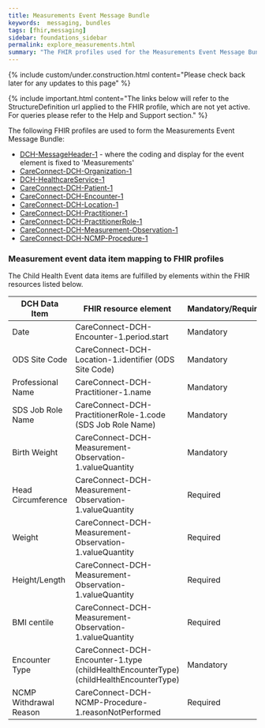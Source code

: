 ```yaml
---
title: Measurements Event Message Bundle
keywords:  messaging, bundles
tags: [fhir,messaging]
sidebar: foundations_sidebar
permalink: explore_measurements.html
summary: "The FHIR profiles used for the Measurements Event Message Bundle"
---
```

{% include custom/under.construction.html content="Please check back later for any updates to this page" %}

{% include important.html content="The links below will refer to the StructureDefinition url applied to the FHIR profile, which are not yet active. For queries please refer to the Help and Support section." %} 

The following FHIR profiles are used to form the Measurements Event Message Bundle:

- [DCH-MessageHeader-1](https://fhir.nhs.uk/STU3/StructureDefinition/DCH-MessageHeader-1.xml) - where the coding and display for the event element is fixed to 'Measurements'
- [CareConnect-DCH-Organization-1](https://fhir.nhs.uk/STU3/StructureDefinition/CareConnect-DCH-Organization-1.xml)
- [DCH-HealthcareService-1](https://fhir.nhs.uk/STU3/StructureDefinition/DCH-HealthcareService-1.xml)
- [CareConnect-DCH-Patient-1](https://fhir.nhs.uk/STU3/StructureDefinition/CareConnect-DCH-Patient-1.xml)
- [CareConnect-DCH-Encounter-1](https://fhir.nhs.uk/STU3/StructureDefinition/CareConnect-DCH-Encounter-1.xml)
- [CareConnect-DCH-Location-1](https://fhir.nhs.uk/STU3/StructureDefinition/CareConnect-DCH-Location-1.xml)
- [CareConnect-DCH-Practitioner-1](https://fhir.nhs.uk/STU3/StructureDefinition/CareConnect-DCH-Practitioner-1.xml)
- [CareConnect-DCH-PractitionerRole-1](https://fhir.nhs.uk/STU3/StructureDefinition/CareConnect-DCH-PractitionerRole-1.xml) 
- [CareConnect-DCH-Measurement-Observation-1](https://fhir.nhs.uk/STU3/StructureDefinition/CareConnect-DCH-Measurement-Observation-1)
- [CareConnect-DCH-NCMP-Procedure-1](https://fhir.nhs.uk/STU3/StructureDefinition/CareConnect-DCH-NCMP-Procedure-1)

### Measurement event data item mapping to FHIR profiles ###

The Child Health Event data items are fulfilled by elements within the FHIR resources listed below.
                                                                                                   
| DCH Data Item          | FHIR resource element                                               | Mandatory/Required/Optional |
|------------------------|---------------------------------------------------------------------|-----------------------------|
| Date                   | CareConnect-DCH-Encounter-1.period.start                            | Mandatory                   |
| ODS Site Code          | CareConnect-DCH-Location-1.identifier (ODS Site Code)               | Mandatory                   |
| Professional Name      | CareConnect-DCH-Practitioner-1.name                                 | Mandatory                   |
| SDS Job Role Name      | CareConnect-DCH-PractitionerRole-1.code (SDS Job Role Name)         | Mandatory                   |
| Birth Weight           | CareConnect-DCH-Measurement-Observation-1.valueQuantity             | Mandatory                   |
| Head Circumference     | CareConnect-DCH-Measurement-Observation-1.valueQuantity             | Required                    |
| Weight                 | CareConnect-DCH-Measurement-Observation-1.valueQuantity             | Required                    |
| Height/Length          | CareConnect-DCH-Measurement-Observation-1.valueQuantity             | Required                    |
| BMI centile            | CareConnect-DCH-Measurement-Observation-1.valueQuantity             | Required                    |
| Encounter Type         | CareConnect-DCH-Encounter-1.type (childHealthEncounterType)  (childHealthEncounterType)         | Mandatory                   |
| NCMP Withdrawal Reason | CareConnect-DCH-NCMP-Procedure-1.reasonNotPerformed                 | Required                    |